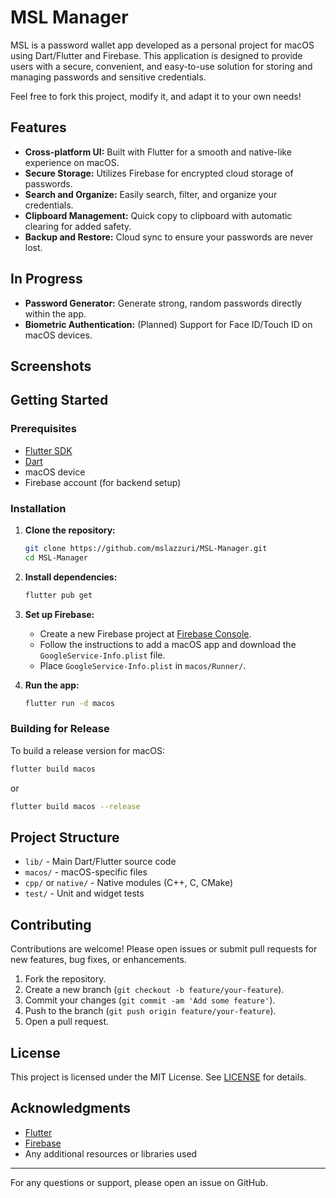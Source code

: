 # MSL Manager

MSL is a password wallet app developed as a personal project for macOS using Dart/Flutter and Firebase. This application is designed to provide users with a secure, convenient, and easy-to-use solution for storing and managing passwords and sensitive credentials.

Feel free to fork this project, modify it, and adapt it to your own needs!

## Features

- **Cross-platform UI:** Built with Flutter for a smooth and native-like experience on macOS.
- **Secure Storage:** Utilizes Firebase for encrypted cloud storage of passwords.
- **Search and Organize:** Easily search, filter, and organize your credentials.
- **Clipboard Management:** Quick copy to clipboard with automatic clearing for added safety.
- **Backup and Restore:** Cloud sync to ensure your passwords are never lost.

## In Progress

- **Password Generator:** Generate strong, random passwords directly within the app.
- **Biometric Authentication:** (Planned) Support for Face ID/Touch ID on macOS devices.

## Screenshots

<!-- Add screenshots here if available. Example: -->
<!-- ![Login Screen](screenshots/login.png) -->
<!-- ![Password List](screenshots/password_list.png) -->

## Getting Started

### Prerequisites

- [Flutter SDK](https://flutter.dev/docs/get-started/install)
- [Dart](https://dart.dev/get-dart)
- macOS device
- Firebase account (for backend setup)

### Installation

1. **Clone the repository:**
   ```sh
   git clone https://github.com/mslazzuri/MSL-Manager.git
   cd MSL-Manager
   ```

2. **Install dependencies:**
   ```sh
   flutter pub get
   ```

3. **Set up Firebase:**
   - Create a new Firebase project at [Firebase Console](https://console.firebase.google.com/).
   - Follow the instructions to add a macOS app and download the `GoogleService-Info.plist` file.
   - Place `GoogleService-Info.plist` in `macos/Runner/`.

4. **Run the app:**
   ```sh
   flutter run -d macos
   ```

### Building for Release

To build a release version for macOS:
```sh
flutter build macos
```
or

```sh
flutter build macos --release
```

## Project Structure

- `lib/` - Main Dart/Flutter source code
- `macos/` - macOS-specific files
- `cpp/` or `native/` - Native modules (C++, C, CMake)
- `test/` - Unit and widget tests

## Contributing

Contributions are welcome! Please open issues or submit pull requests for new features, bug fixes, or enhancements.

1. Fork the repository.
2. Create a new branch (`git checkout -b feature/your-feature`).
3. Commit your changes (`git commit -am 'Add some feature'`).
4. Push to the branch (`git push origin feature/your-feature`).
5. Open a pull request.

## License

This project is licensed under the MIT License. See [LICENSE](LICENSE) for details.

## Acknowledgments

- [Flutter](https://flutter.dev/)
- [Firebase](https://firebase.google.com/)
- Any additional resources or libraries used

---

For any questions or support, please open an issue on GitHub.
